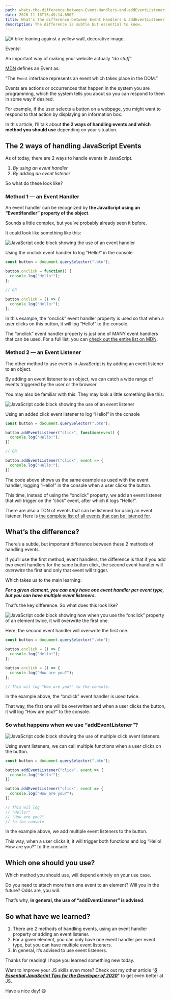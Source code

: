 ```yaml
---
path: whats-the-difference-between-Event-Handlers-and-addEventListener-in-JS
date: 2020-11-16T15:49:14.690Z
title: What’s the difference between Event Handlers & addEventListener in JS?
description: The difference is subtle but essential to know.
---
```

![A bike leaning against a yellow wall, decorative image.](../../assets/button-bike.jpg "A bike leaning against a yellow wall, decorative image.")

Events!

An important way of making your website actually “*do stuff*”.

[MDN](https://developer.mozilla.org/en-US/docs/Web/API/Event) defines an Event as:

“The `Event` interface represents an event which takes place in the DOM.”

Events are actions or occurrences that happen in the system you are programming, which the system tells you about so you can respond to them in some way if desired.

For example, if the user selects a button on a webpage, you might want to respond to that action by displaying an information box.

In this article, I’ll talk about **the 2 ways of handling events and which method you should use** depending on your situation.

## The 2 ways of handling JavaScript Events

As of today, there are 2 ways to handle events in JavaScript.

1. *By using an event handler*
2. *By adding an event listener*

So what do these look like?

### Method 1 — an Event Handler

An event handler can be recognized by **the JavaScript using an “EventHandler” property of the object**.

Sounds a little complex, but you’ve probably already seen it before.

It could look like something like this:

![JavaScript code block showing the use of an event handler](../../assets/button-eventhandler.png "JavaScript code block showing the use of an event handler")

Using the onclick event handler to log “Hello!” in the console

```javascript
const button = document.querySelector(".btn");

button.onclick = function() {
  console.log("Hello!");
};

// OR

button.onclick = () => {
  console.log("Hello!");
};
```

In this example, the “onclick” event handler property is used so that when a user clicks on this button, it will log “Hello!” to the console.

The “onclick” event handler property is just one of MANY event handlers that can be used. For a full list, you can [check out the entire list on MDN](https://developer.mozilla.org/en-US/docs/Web/API/GlobalEventHandlers).

### Method 2 — an Event Listener

The other method to use events in JavaScript is by adding an event listener to an object.

By adding an event listener to an object, we can catch a wide range of events triggered by the user or the browser.

You may also be familiar with this. They may look a little something like this:

![JavaScript code block showing the use of an event listener](../../assets/button-eventlistener.png "JavaScript code block showing the use of an event listener")

Using an added click event listener to log “Hello!” in the console

```javascript
const button = document.querySelector(".btn");

button.addEventListener("click", function(event) {
  console.log("Hello!");
})

// OR

button.addEventListener("click", event => {
  console.log("Hello!");
})
```

The code above shows us the same example as used with the event handler, logging “Hello!” in the console when a user clicks the button.

This time, instead of using the “onclick” property, we add an event listener that will trigger on the “click” event, after which it logs “Hello!”.

There are also a TON of events that can be listened for using an event listener. Here is [the complete list of all events that can be listened for](https://developer.mozilla.org/en-US/docs/Web/Events).

## What’s the difference?

There’s a subtle, but important difference between these 2 methods of handling events.

If you’ll use the first method, event handlers, the difference is that if you add two event handlers for the same button click, the second event handler will *overwrite* the first and only that event will trigger.

Which takes us to the main learning:

***For a given element, you can only have one event handler per event type, but you can have multiple event listeners.***

That’s the key difference. So what does this look like?

![JavaScript code block showing how when you use the “onclick” property of an element twice, it will overwrite the first one.](../../assets/button-multiple-eventhandler.png "JavaScript code block showing how when you use the “onclick” property of an element twice, it will overwrite the first one.")

Here, the second event handler will overwrite the first one.

```javascript
const button = document.querySelector(".btn");

button.onclick = () => {
  console.log("Hello!");
};

button.onclick = () => {
  console.log("How are you?");
};

// This wil log "How are you?" to the console.
```

In the example above, the “onclick” event handler is used twice.

That way, the first one will be overwritten and when a user clicks the button, it will log “How are you?” to the console.

### So what happens when we use “addEventListener”?

![JavaScript code block showing the use of multiple click event listeners.](../../assets/button-multiple-eventlistener.png "JavaScript code block showing the use of multiple click event listeners.")

Using event listeners, we can call multiple functions when a user clicks on the button.

```javascript
const button = document.querySelector(".btn");

button.addEventListener("click", event => {
  console.log("Hello!");
})

button.addEventListener("click", event => {
  console.log("How are you?");
})

// This wil log 
// "Hello!"
// "How are you?"
// to the console
```

In the example above, we add multiple event listeners to the button.

This way, when a user clicks it, it will trigger both functions and log “Hello! How are you?” to the console.

## Which one should you use?

Which method you should use, will depend entirely on your use case.

Do you need to attach more than one event to an element? Will you in the future? Odds are, you will.

That’s why, **in general, the use of “addEventListener” is advised**.

## So what have we learned?

1. There are 2 methods of handling events, using an event handler property or adding an event listener.
2. For a given element, you can only have one event handler per event type, but you can have multiple event listeners.
3. In general, it’s advised to use event listeners.

Thanks for reading! I hope you learned something new today.

Want to improve your JS skills even more? Check out my other article “***[6 Essential JavaScript Tips for the Developer of 2020](/blog/6-essential-javascript-tips-for-the-developer-of-2020/)***" to get even better at JS.

Have a nice day! 😄